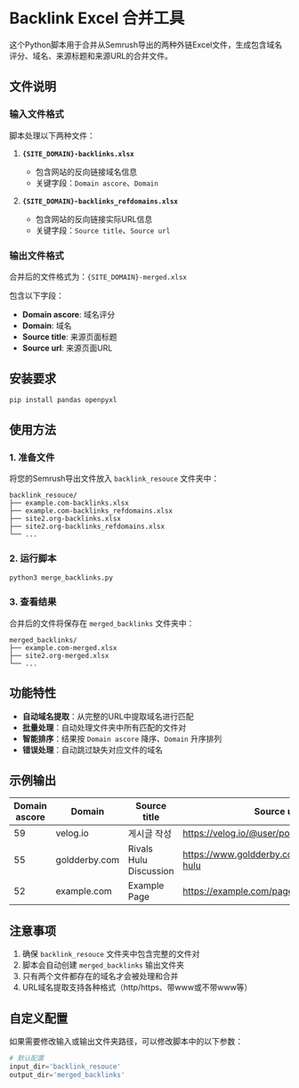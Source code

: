 # Backlink Excel 合并工具

这个Python脚本用于合并从Semrush导出的两种外链Excel文件，生成包含域名评分、域名、来源标题和来源URL的合并文件。

## 文件说明

### 输入文件格式

脚本处理以下两种文件：

1. **`{SITE_DOMAIN}-backlinks.xlsx`**
   - 包含网站的反向链接域名信息
   - 关键字段：`Domain ascore`、`Domain`

2. **`{SITE_DOMAIN}-backlinks_refdomains.xlsx`**
   - 包含网站的反向链接实际URL信息
   - 关键字段：`Source title`、`Source url`

### 输出文件格式

合并后的文件格式为：`{SITE_DOMAIN}-merged.xlsx`

包含以下字段：
- **Domain ascore**: 域名评分
- **Domain**: 域名
- **Source title**: 来源页面标题
- **Source url**: 来源页面URL

## 安装要求

```bash
pip install pandas openpyxl
```

## 使用方法

### 1. 准备文件

将您的Semrush导出文件放入 `backlink_resouce` 文件夹中：

```
backlink_resouce/
├── example.com-backlinks.xlsx
├── example.com-backlinks_refdomains.xlsx
├── site2.org-backlinks.xlsx
├── site2.org-backlinks_refdomains.xlsx
└── ...
```

### 2. 运行脚本

```bash
python3 merge_backlinks.py
```

### 3. 查看结果

合并后的文件将保存在 `merged_backlinks` 文件夹中：

```
merged_backlinks/
├── example.com-merged.xlsx
├── site2.org-merged.xlsx
└── ...
```

## 功能特性

- **自动域名提取**：从完整的URL中提取域名进行匹配
- **批量处理**：自动处理文件夹中所有匹配的文件对
- **智能排序**：结果按 `Domain ascore` 降序、`Domain` 升序排列
- **错误处理**：自动跳过缺失对应文件的域名

## 示例输出

| Domain ascore | Domain | Source title | Source url |
|---------------|---------|--------------|------------|
| 59 | velog.io | 게시글 작성 | https://velog.io/@user/post |
| 55 | goldderby.com | Rivals Hulu Discussion | https://www.goldderby.com/forum/tv/rivals-hulu |
| 52 | example.com | Example Page | https://example.com/page |

## 注意事项

1. 确保 `backlink_resouce` 文件夹中包含完整的文件对
2. 脚本会自动创建 `merged_backlinks` 输出文件夹
3. 只有两个文件都存在的域名才会被处理和合并
4. URL域名提取支持各种格式（http/https、带www或不带www等）

## 自定义配置

如果需要修改输入或输出文件夹路径，可以修改脚本中的以下参数：

```python
# 默认配置
input_dir='backlink_resouce'
output_dir='merged_backlinks'
```